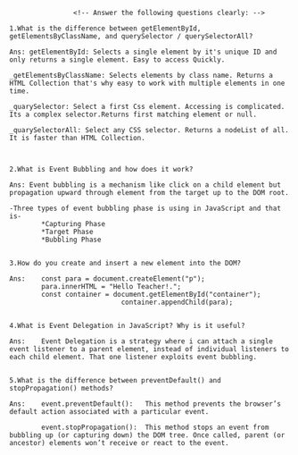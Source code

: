                     <!-- Answer the following questions clearly: -->

    1.What is the difference between getElementById, getElementsByClassName, and querySelector / querySelectorAll?

    Ans: getElementById: Selects a single element by it's unique ID and only returns a single element. Easy to access Quickly.

    _getElementsByClassName: Selects elements by class name. Returns a HTML Collection that's why easy to work with multiple elements in one time.

    _quarySelector: Select a first Css element. Accessing is complicated. Its a complex selector.Returns first matching element or null.

    _quarySelectorAll: Select any CSS selector. Returns a nodeList of all. It is faster than HTML Collection.



    2.What is Event Bubbling and how does it work?

    Ans: Event bubbling is a mechanism like click on a child element but propagation upward through element from the target up to the DOM root.

    -Three types of event bubbling phase is using in JavaScript and that is-
            *Capturing Phase
            *Target Phase
            *Bubbling Phase


    3.How do you create and insert a new element into the DOM?

    Ans:    const para = document.createElement("p");
            para.innerHTML = "Hello Teacher!.";
            const container = document.getElementById("container");
                                container.appendChild(para);


    4.What is Event Delegation in JavaScript? Why is it useful?

    Ans:    Event Delegation is a strategy where i can attach a single event listener to a parent element, instead of individual listeners to each child element. That one listener exploits event bubbling.


    5.What is the difference between preventDefault() and stopPropagation() methods?

    Ans:    event.preventDefault():   This method prevents the browser’s default action associated with a particular event.

            event.stopPropagation():  This method stops an event from bubbling up (or capturing down) the DOM tree. Once called, parent (or ancestor) elements won’t receive or react to the event.
